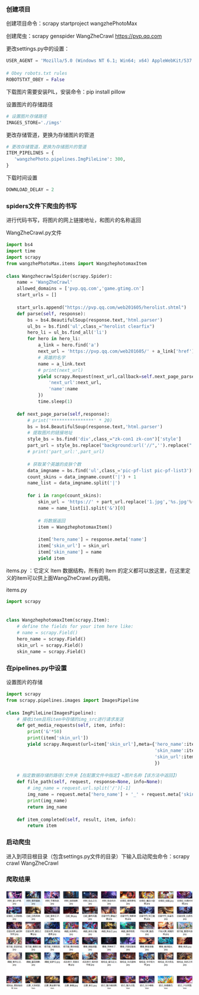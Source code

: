 ### 创建项目

创建项目命令：scrapy startproject wangzhePhotoMax

创建爬虫：scrapy genspider WangZheCrawl https://pvp.qq.com

更改settings.py中的设置：

```python
USER_AGENT = 'Mozilla/5.0 (Windows NT 6.1; Win64; x64) AppleWebKit/537.36 (KHTML, like Gecko) Chrome/78.0.3904.97 Safari/537.36'

# Obey robots.txt rules
ROBOTSTXT_OBEY = False
```

下载图片需要安装PIL，安装命令：pip install pillow

设置图片的存储路径

```python
# 设置图片存储路径
IMAGES_STORE='./imgs'
```

更改存储管道，更换为存储图片的管道

```python
# 更改存储管道，更换为存储图片的管道
ITEM_PIPELINES = {
   'wangzhePhoto.pipelines.ImgPileLine': 300,
}
```

下载时间设置

```python
DOWNLOAD_DELAY = 2
```

### spiders文件下爬虫的书写

进行代码书写，将图片的网上链接地址，和图片的名称返回

WangZheCrawl.py文件

```python
import bs4
import time
import scrapy
from wangzhePhotoMax.items import WangzhephotomaxItem

class WangzhecrawlSpider(scrapy.Spider):
    name = 'WangZheCrawl'
    allowed_domains = ['pvp.qq.com','game.gtimg.cn']
    start_urls = []

    start_urls.append("https://pvp.qq.com/web201605/herolist.shtml")
    def parse(self, response):
        bs = bs4.BeautifulSoup(response.text,'html.parser')
        ul_bs = bs.find('ul',class_="herolist clearfix")
        hero_li = ul_bs.find_all('li')
        for hero in hero_li:
            a_link = hero.find('a')
            next_url = 'https://pvp.qq.com/web201605/' + a_link['href']
            # 英雄的名字
            name = a_link.text
            # print(next_url)
            yield scrapy.Request(next_url,callback=self.next_page_parse,meta={
                'next_url':next_url,
                'name':name
            })
            time.sleep(1)

    def next_page_parse(self,response):
        # print('****************' * 20)
        bs = bs4.BeautifulSoup(response.text,'html.parser')
        # 提取图片的链接地址
        style_bs = bs.find('div',class_="zk-con1 zk-con")['style']
        part_url = style_bs.replace("background:url('//",'').replace("') center 0",'')
        # print('part_url:',part_url)

        # 获取某个英雄的皮肤个数
        data_imgname = bs.find('ul',class_='pic-pf-list pic-pf-list3')['data-imgname']
        count_skins = data_imgname.count('|') + 1
        name_list = data_imgname.split('|')

        for i in range(count_skins):
            skin_url = 'https://' + part_url.replace('1.jpg','%s.jpg'%(i+1))
            name = name_list[i].split('&')[0]

            # 将数据返回
            item = WangzhephotomaxItem()

            item['hero_name'] = response.meta['name']
            item['skin_url'] = skin_url
            item['skin_name'] = name
            yield item
```

items.py ：它定义 Item 数据结构，所有的 Item 的定义都可以放这里，在这里定义的item可以供上面WangZheCrawl.py调用。

items.py

```python
import scrapy


class WangzhephotomaxItem(scrapy.Item):
    # define the fields for your item here like:
    # name = scrapy.Field()
    hero_name = scrapy.Field()
    skin_url = scrapy.Field()
    skin_name = scrapy.Field()
```

### 在pipelines.py中设置

设置图片的存储

```python
import scrapy
from scrapy.pipelines.images import ImagesPipeline

class ImgPileLine(ImagesPipeline):
    # 接收item且将item中存储的img_src进行请求发送
    def get_media_requests(self, item, info):
        print('&'*50)
        print(item['skin_url'])
        yield scrapy.Request(url=item['skin_url'],meta={'hero_name':item['hero_name'],
                                                        'skin_name':item['skin_name'],
                                                        'skin_url':item['skin_url']
                                                        })

    # 指定数据存储的路径(文件夹【在配置文件中指定】+图片名称【该方法中返回】)
    def file_path(self, request, response=None, info=None):
        # img_name = request.url.split('/')[-1]
        img_name = request.meta['hero_name'] + '_' + request.meta['skin_name'] + '.jpg'
        print(img_name)
        return img_name

    def item_completed(self, result, item, info):
        return item
```

### 启动爬虫

进入到项目根目录（包含settings.py文件的目录）下输入启动爬虫命令：scrapy crawl WangZheCrawl

### 爬取结果

![image-20210106110705983](readme.assets/image-20210106110705983.png)




